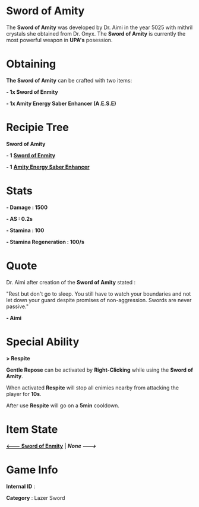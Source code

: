 # Sword of Amity

The **Sword of Amity** was developed by Dr. Aimi in the year 5025 with mithril crystals she obtained from Dr. Onyx. The **Sword of Amity** is currently the most powerful 
weapon in **UPA's** posession.

# Obtaining

**The Sword of Amity** can be crafted with two items: 

**- 1x Sword of Enmity**

**- 1x Amity Energy Saber Enhancer (A.E.S.E)**

# Recipie Tree

**Sword of Amity**

**- 1** [**Sword of Enmity**](https://github.com/AlphaMC0/Lone-Martian/blob/main/Lazer%20Swords/Sword%20of%20Enmity.md)

**- 1** [**Amity Energy Saber Enhancer**](https://github.com/AlphaMC0/Lone-Martian/blob/main/Upgrade%20Modules/Amity%20Energy%20Saber%20Enhancer%20(A.E.S.E).md)

# Stats

**- Damage : 1500**

**- AS : 0.2s**

**- Stamina : 100**

**- Stamina Regeneration : 100/s**

# Quote

Dr. Aimi after creation of the **Sword of Amity** stated :

"Rest but don't go to sleep. You still have to watch your boundaries and not let down your guard despite promises of non-aggression. Swords are never passive."

**- Aimi**

# Special Ability

**> Respite**

**Gentle Repose** can be activated by **Right-Clicking** while using the **Sword of Amity**.

When activated **Respite** will stop all enimies nearby from attacking the player for **10s**.

After use **Respite** will go on a **5min** cooldown.

# Item State

[**<--- Sword of Enmity**](https://github.com/AlphaMC0/Lone-Martian/blob/main/Lazer%20Swords/Sword%20of%20Enmity.md) | ***None --->***

# Game Info

**Internal ID** : 

**Category** : Lazer Sword
